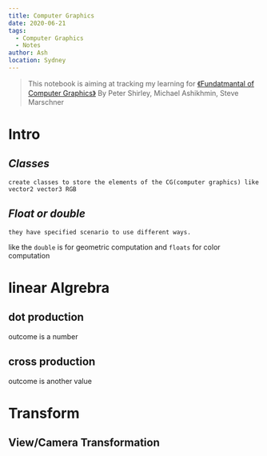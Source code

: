 ```yaml
---
title: Computer Graphics
date: 2020-06-21
tags:
  - Computer Graphics
  - Notes
author: Ash
location: Sydney  
---
```



>This notebook is aiming at tracking my learning for [《Fundatmantal of Computer Graphics》](https://books.google.com.au/books/about/Fundamentals_of_Computer_Graphics.html?id=hJPRgRrkXvUC&printsec=frontcover&source=kp_read_button&redir_esc=y#v=onepage&q&f=false) By Peter Shirley, Michael Ashikhmin, Steve Marschner

# Intro

## *Classes*

    create classes to store the elements of the CG(computer graphics) like vector2 vector3 RGB 
  

## *Float or double*

    they have specified scenario to use different ways.
    
like the `double` is for geometric computation  and `floats` for color computation


# linear Algrebra

## dot production
outcome is a number
## cross production
outcome is another value


# Transform 

## View/Camera Transformation
   